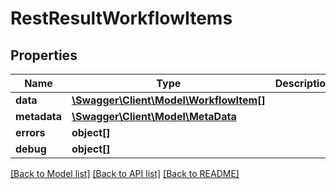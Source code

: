 # RestResultWorkflowItems

## Properties
Name | Type | Description | Notes
------------ | ------------- | ------------- | -------------
**data** | [**\Swagger\Client\Model\WorkflowItem[]**](WorkflowItem.md) |  | [optional] 
**metadata** | [**\Swagger\Client\Model\MetaData**](MetaData.md) |  | [optional] 
**errors** | **object[]** |  | [optional] 
**debug** | **object[]** |  | [optional] 

[[Back to Model list]](../README.md#documentation-for-models) [[Back to API list]](../README.md#documentation-for-api-endpoints) [[Back to README]](../README.md)


